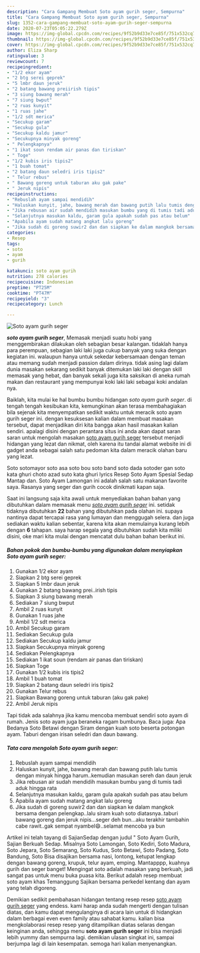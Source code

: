 ```yaml
---
description: "Cara Gampang Membuat Soto ayam gurih seger, Sempurna"
title: "Cara Gampang Membuat Soto ayam gurih seger, Sempurna"
slug: 1352-cara-gampang-membuat-soto-ayam-gurih-seger-sempurna
date: 2020-07-23T05:05:22.279Z
image: https://img-global.cpcdn.com/recipes/9f52b9d33e7ce85f/751x532cq70/soto-ayam-gurih-seger-foto-resep-utama.jpg
thumbnail: https://img-global.cpcdn.com/recipes/9f52b9d33e7ce85f/751x532cq70/soto-ayam-gurih-seger-foto-resep-utama.jpg
cover: https://img-global.cpcdn.com/recipes/9f52b9d33e7ce85f/751x532cq70/soto-ayam-gurih-seger-foto-resep-utama.jpg
author: Eliza Sharp
ratingvalue: 3
reviewcount: 7
recipeingredient:
- "1/2 ekor ayam"
- "2 btg serei geprek"
- "5 lmbr daun jeruk"
- "2 batang bawang preiirish tipis"
- "3 siung bawang merah"
- "7 siung bwput"
- "2 ruas kunyit"
- "1 ruas jahe"
- "1/2 sdt merica"
- "Secukup garam"
- "Secukup gula"
- "Secukup kaldu jamur"
- "Secukupnya minyak goreng"
- " Pelengkapnya"
- "1 ikat soun rendam air panas dan tiriskan"
- " Toge"
- "1/2 kubis iris tipis2"
- "1 buah tomat"
- "2 batang daun seledri iris tipis2"
- " Telur rebus"
- " Bawang goreng untuk taburan aku gak pake"
- " Jeruk nipis"
recipeinstructions:
- "Rebuslah ayam sampai mendidih"
- "Haluskan kunyit, jahe, bawang merah dan bawang putih lalu tumis dengan minyak hingga harum..kemudian masukan sereh dan daun jeruk"
- "Jika rebusan air sudah mendidih masukan bumbu yang di tumis tadi aduk hingga rata"
- "Selanjutnya masukan kaldu, garam gula apakah sudah pas atau belum"
- "Apabila ayam sudah matang angkat lalu goreng"
- "Jika sudah di goreng suwir2 dan dan siapkan ke dalam mangkok bersama dengan pelengkap..lalu siram kuah soto diatasnya..taburi bawang goreng dan jeruk nipis...seger deh bun...aku terakhir tambahin cabe rawit..gak sempat nyambel😄..selamat mencoba ya bun"
categories:
- Resep
tags:
- soto
- ayam
- gurih

katakunci: soto ayam gurih 
nutrition: 278 calories
recipecuisine: Indonesian
preptime: "PT25M"
cooktime: "PT47M"
recipeyield: "3"
recipecategory: Lunch

---
```



![Soto ayam gurih seger](https://img-global.cpcdn.com/recipes/9f52b9d33e7ce85f/751x532cq70/soto-ayam-gurih-seger-foto-resep-utama.jpg)

<b><i>soto ayam gurih seger</i></b>, Memasak menjadi suatu hobi yang menggembirakan dilakukan oleh sebagian besar kalangan. tidaklah hanya para perempuan, sebagian laki laki juga cukup banyak yang suka dengan kegiatan ini. walaupun hanya untuk sekedar kebersamaan dengan teman atau memang sudah menjadi passion dalam dirinya. tidak asing lagi dalam dunia masakan sekarang sedikit banyak ditemukan laki laki dengan skill memasak yang hebat, dan banyak sekali juga kita saksikan di aneka rumah makan dan restaurant yang mempunyai koki laki laki sebagai koki andalan nya.

Baiklah, kita mulai ke hal bumbu bumbu hidangan <i>soto ayam gurih seger</i>. di tengah tengah kesibukan kita, kemungkinan akan terasa membahagiakan bila sejenak kita menyempatkan sedikit waktu untuk meracik soto ayam gurih seger ini. dengan kesuksesan kalian dalam membuat masakan tersebut, dapat menjadikan diri kita bangga akan hasil masakan kalian sendiri. apalagi disini dengan perantara situs ini anda akan dapat saran saran untuk mengolah masakan <u>soto ayam gurih seger</u> tersebut menjadi hidangan yang lezat dan nikmat, oleh karena itu tandai alamat website ini di gadget anda sebagai salah satu pedoman kita dalam meracik olahan baru yang lezat.

Soto sotomayor soto asa soto bou soto band soto dada sotoder gan soto kata ghuri choto azad suto kata ghuri lyrics Resep Soto Ayam Spesial Sedap Mantap dan. Soto Ayam Lamongan ini adalah salah satu makanan favorite saya. Rasanya yang seger dan gurih cocok dinikmati kapan saja.


Saat ini langsung saja kita awali untuk menyediakan bahan bahan yang dibutuhkan dalam memasak menu <u><i>soto ayam gurih seger</i></u> ini. setidak tidaknya dibutuhkan <b>22</b> bahan yang dibutuhkan pada olahan ini. supaya nantinya dapat tercapai rasa yang lumayan dan menggugah selera. dan juga sediakan waktu kalian sebentar, karena kita akan memulainya kurang lebih dengan <b>6</b> tahapan. saya harap segala yang dibutuhkan sudah kita miliki disini, oke mari kita mulai dengan mencatat dulu bahan bahan berikut ini.

<!--inarticleads1-->

##### Bahan pokok dan bumbu-bumbu yang digunakan dalam menyiapkan Soto ayam gurih seger:

1. Gunakan 1/2 ekor ayam
1. Siapkan 2 btg serei geprek
1. Siapkan 5 lmbr daun jeruk
1. Gunakan 2 batang bawang prei..irish tipis
1. Siapkan 3 siung bawang merah
1. Sediakan 7 siung bwput
1. Ambil 2 ruas kunyit
1. Gunakan 1 ruas jahe
1. Ambil 1/2 sdt merica
1. Ambil Secukup garam
1. Sediakan Secukup gula
1. Sediakan Secukup kaldu jamur
1. Siapkan Secukupnya minyak goreng
1. Sediakan  Pelengkapnya
1. Sediakan 1 ikat soun (rendam air panas dan tiriskan)
1. Siapkan  Toge
1. Gunakan 1/2 kubis iris tipis2
1. Ambil 1 buah tomat
1. Siapkan 2 batang daun seledri iris tipis2
1. Gunakan  Telur rebus
1. Siapkan  Bawang goreng untuk taburan (aku gak pake)
1. Ambil  Jeruk nipis


Tapi tidak ada salahnya jika kamu mencoba membuat sendiri soto ayam di rumah. Jenis soto ayam juga beraneka ragam bumbunya. Baca juga: Apa Bedanya Soto Betawi dengan Siram dengan kuah soto beserta potongan ayam. Taburi dengan irisan seledri dan daun bawang. 

<!--inarticleads2-->

##### Tata cara mengolah Soto ayam gurih seger:

1. Rebuslah ayam sampai mendidih
1. Haluskan kunyit, jahe, bawang merah dan bawang putih lalu tumis dengan minyak hingga harum..kemudian masukan sereh dan daun jeruk
1. Jika rebusan air sudah mendidih masukan bumbu yang di tumis tadi aduk hingga rata
1. Selanjutnya masukan kaldu, garam gula apakah sudah pas atau belum
1. Apabila ayam sudah matang angkat lalu goreng
1. Jika sudah di goreng suwir2 dan dan siapkan ke dalam mangkok bersama dengan pelengkap..lalu siram kuah soto diatasnya..taburi bawang goreng dan jeruk nipis...seger deh bun...aku terakhir tambahin cabe rawit..gak sempat nyambel😄..selamat mencoba ya bun


Artikel ini telah tayang di SajianSedap dengan judul &#34; Soto Ayam Gurih, Sajian Berkuah Sedap. Misalnya Soto Lamongan, Soto Kediri, Soto Madura, Soto Jepara, Soto Semarang, Soto Kudus, Soto Betawi, Soto Padang, Soto Bandung, Soto Bisa disajikan bersama nasi, lontong, ketupat lengkap dengan bawang goreng, krupuk, telur ayam, emping. Mantapppp, kuahnya gurih dan seger banget! Mengingat soto adalah masakan yang berkuah, jadi sangat pas untuk menu buka puasa kita. Berikut adalah resep membuat soto ayam khas Temanggung Sajikan bersama perkedel kentang dan ayam yang telah digoreng. 

Demikian sedikit pembahasan hidangan tentang resep resep <u>soto ayam gurih seger</u> yang endess. kami harap anda sudah mengerti dengan tulisan diatas, dan kamu dapat mengulanginya di acara lain untuk di hidangkan dalam berbagai even even family atau sahabat kamu. kalian bisa mengkolaborasi resep resep yang ditampilkan diatas selaras dengan keinginan anda, sehingga menu <b>soto ayam gurih seger</b> ini bisa menjadi lebih yummy dan sempurna lagi. demikian ulasan singkat ini, sampai berjumpa lagi di lain kesempatan. semoga hari kalian menyenangkan.
